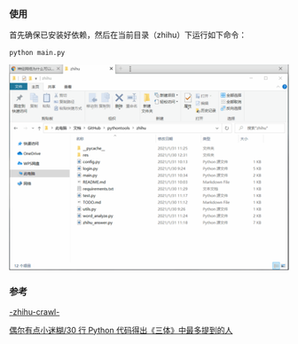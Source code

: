 ### 使用

首先确保已安装好依赖，然后在当前目录（zhihu）下运行如下命令：

```
python main.py
```

![demo](res/README/demo-1612092839895.gif)

### 参考

[-zhihu-crawl-](https://github.com/visionshao/-zhihu-crawl-)

[偶尔有点小迷糊/30 行 Python 代码得出《三体》中最多提到的人](https://www.bilibili.com/video/BV19b411j7E5)
